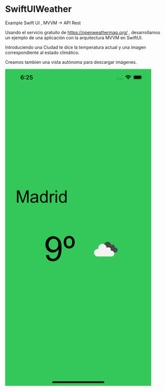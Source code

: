 # SwiftUIWeather
Example Swift UI , MVVM -> API Rest

Usando el servicio gratuito de https://openweathermap.org/ , desarrollamos un ejemplo de una aplicación con la arquitectura MVVM en SwiftUI.

Introduciendo una Ciudad te dice la temperatura actual y una imagen correspondiente al estado climático.

Creamos tambien una vista autónoma para descargar imágenes.

![Alt text](https://github.com/yagodemartin/SwiftUIWeather/blob/master/Screenshot.png?raw=true?raw=true "Title")
